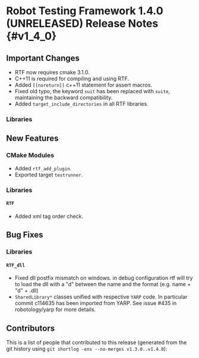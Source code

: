 Robot Testing Framework 1.4.0 (UNRELEASED) Release Notes                                {#v1_4_0}
======================================

Important Changes
-----------------

* RTF now requires cmake 3.1.0.
* C++11 is required for compiling and using RTF.
* Added `[[noreturn]]` c++11 statement for assert
  macros.
* Fixed old typo, the keyword `suit` has been
  replaced with `suite`, maintaining the backward
  compatibility.
* Added `target_include_directories` in all RTF
  libraries.

### Libraries


New Features
------------

### CMake Modules

* Added `rtf_add_plugin`.
* Exported target `testrunner`.

### Libraries

#### `RTF`

* Added xml tag order check.

Bug Fixes
---------

### Libraries

#### `RTF_dll`

* Fixed dll postfix mismatch on windows.
  in debug configuration rtf will try to load the dll 
  with a "d" between the name and the format
  (e.g. name + "d" + .dll)
* `SharedLibrary*` classes unified with respective
  `YARP` code. In particular commit c114635 has been
  imported from YARP. See issue #435 in robotology/yarp
  for more details.

Contributors
------------

This is a list of people that contributed to this release (generated from the
git history using `git shortlog -ens --no-merges v1.3.0..v1.4.0`):

```
```
